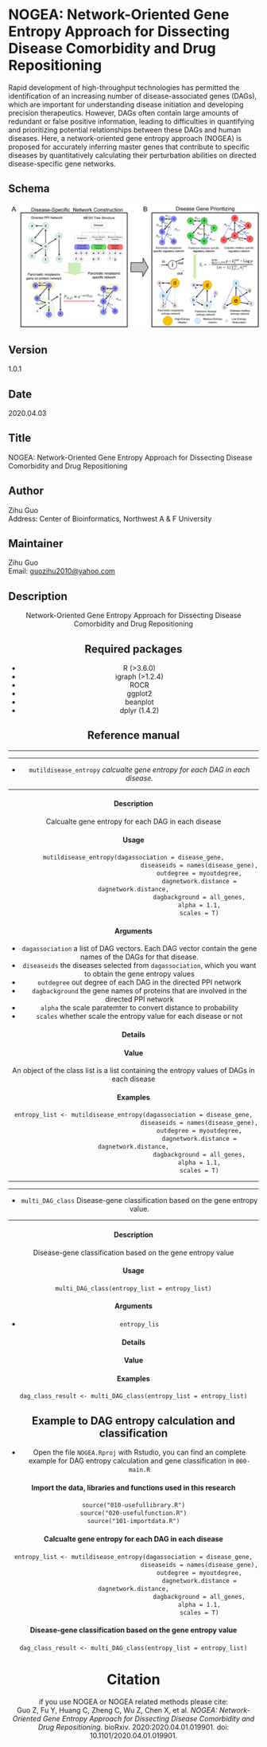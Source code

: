# NOGEA: Network-Oriented Gene Entropy Approach for Dissecting Disease Comorbidity and Drug Repositioning
Rapid development of high-throughput technologies has permitted the identification of an increasing number of disease-associated genes (DAGs), which are important for understanding disease initiation and developing precision therapeutics. However, DAGs often contain large amounts of redundant or false positive information, leading to difficulties in quantifying and prioritizing potential relationships between these DAGs and human diseases. Here, a network-oriented gene entropy approach (NOGEA) is proposed for accurately inferring master genes that contribute to specific diseases by quantitatively calculating their perturbation abilities on directed disease-specific gene networks. 

## Schema
![pipeline](/pipeline/pipeline.png)

## Version
1.0.1

## Date 
2020.04.03

## Title
NOGEA: Network-Oriented Gene Entropy Approach for Dissecting Disease Comorbidity and Drug Repositioning

## Author
Zihu Guo <br>
Address: Center of Bioinformatics, Northwest A & F University

## Maintainer
Zihu Guo <br>
Email: <guozihu2010@yahoo.com>

## Description
<center> Network-Oriented Gene Entropy Approach for Dissecting Disease Comorbidity and Drug Repositioning

## Required packages
- R (>3.6.0)
- igraph (>1.2.4)
- ROCR 
- ggplot2
- beanplot
- dplyr (1.4.2)

## Reference manual
------------------------------------------------------------------------------ 
------------------------------------------------------------------------------
* `mutildisease_entropy` *calcualte gene entropy for each DAG in each disease.* 

------------------------------------------------------------------------------
####  Description
Calcualte gene entropy for each DAG in each disease
####  Usage
```
mutildisease_entropy(dagassociation = disease_gene,
                                     diseaseids = names(disease_gene),
                                     outdegree = myoutdegree,
                                     dagnetwork.distance = dagnetwork.distance,
                                     dagbackground = all_genes,
                                     alpha = 1.1,
                                     scales = T)
```
     
####  Arguments
- `dagassociation` a list of DAG vectors. Each DAG vector contain the gene names of the DAGs for that disease.
- `diseaseids` the diseases selected from `dagassociation`, which you want to obtain the gene entropy values
- `outdegree` out degree of each DAG in the directed PPI network
- `dagbackground` the gene names of proteins that are involved in the directed PPI network
- `alpha` the scale paratemter to convert distance to probability
- `scales` whether scale the entropy value for each disease or not

####  Details

####  Value
An object of the class list is a list containing the entropy values of DAGs in each disease 

####  Examples
```
entropy_list <- mutildisease_entropy(dagassociation = disease_gene,
                                     diseaseids = names(disease_gene),
                                     outdegree = myoutdegree,
                                     dagnetwork.distance = dagnetwork.distance,
                                     dagbackground = all_genes,
                                     alpha = 1.1,
                                     scales = T)
```

------------------------------------------------------------------------------
------------------------------------------------------------------------------
* `multi_DAG_class` Disease-gene classification based on the gene entropy value. 

------------------------------------------------------------------------------

#### Description 
Disease-gene classification based on the gene entropy value
#### Usage 
```
multi_DAG_class(entropy_list = entropy_list)
``` 
#### Arguments
- `entropy_lis`
#### Details 

#### Value 

#### Examples  
```
dag_class_result <- multi_DAG_class(entropy_list = entropy_list)
``` 


## Example to DAG entropy calculation and classification
* Open the file `NOGEA.Rproj` with Rstudio, you can find an complete example for DAG entropy calculation and gene classification in `000-main.R`
#### Import the data, libraries and functions used in this research
```
source("010-usefullibrary.R")
source("020-usefulfunction.R")
source("101-importdata.R")
```

#### Calcualte gene entropy for each DAG in each disease
```
entropy_list <- mutildisease_entropy(dagassociation = disease_gene,
                                     diseaseids = names(disease_gene),
                                     outdegree = myoutdegree,
                                     dagnetwork.distance = dagnetwork.distance,
                                     dagbackground = all_genes,
                                     alpha = 1.1,
                                     scales = T)
```

#### Disease-gene classification based on the gene entropy value

```
dag_class_result <- multi_DAG_class(entropy_list = entropy_list)
```

# Citation
if you use NOGEA or NOGEA related methods please cite:<br>
Guo Z, Fu Y, Huang C, Zheng C, Wu Z, Chen X, et al. *NOGEA: Network-Oriented Gene Entropy Approach for Dissecting Disease Comorbidity and Drug Repositioning*. bioRxiv. 2020:2020.04.01.019901. doi: 10.1101/2020.04.01.019901.
